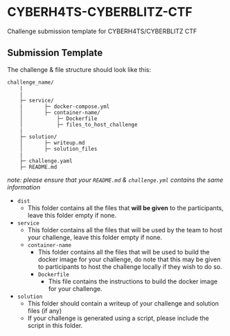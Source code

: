 # CYBERH4TS-CYBERBLITZ-CTF
Challenge submission template for CYBERH4TS/CYBERBLITZ CTF

## Submission Template
The challenge & file structure should look like this:
```
challenge_name/
    |
    |
    ├─ service/
    |       ├─ docker-compose.yml
    │       ├─ container-name/
    │           ├─ Dockerfile
    │           ├─ files_to_host_challenge
    |
    ├─ solution/
    │       ├─ writeup.md
    │       ├─ solution_files
    |
    ├─ challenge.yaml
    ├─ README.md
```

*note: please ensure that your `README.md` & `challenge.yml` contains the same information*

- `dist`
  - This folder contains all the files that **will be given** to the participants, leave this folder empty if none.
- `service`
  - This folder contains all the files that will be used by the team to host your challenge, leave this folder empty if none.
  - `container-name`
    - This folder contains all the files that will be used to build the docker image for your challenge, do note that this may be given to participants to host the challenge locally if they wish to do so.
    - `Dockerfile`
      - This file contains the instructions to build the docker image for your challenge.
- `solution`
  - This folder should contain a writeup of your challenge and solution files (if any)
  - If your challenge is generated using a script, please include the script in this folder.


